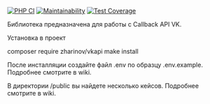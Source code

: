 [![PHP CI](https://github.com/zharinovkv/vkapi/actions/workflows/php.yml/badge.svg)](https://github.com/zharinovkv/vkapi/actions/workflows/php.yml)
[![Maintainability](https://api.codeclimate.com/v1/badges/6cdde879d995c61a4a20/maintainability)](https://codeclimate.com/github/zharinovkv/vkapi/maintainability)
[![Test Coverage](https://api.codeclimate.com/v1/badges/6cdde879d995c61a4a20/test_coverage)](https://codeclimate.com/github/zharinovkv/vkapi/test_coverage)


Библиотека предназначена для работы с Callback API VK.

Установка в проект

composer require zharinov/vkapi
make install

После инсталляции создайте файл .env по образцу .env.example. Подробнее смотрите в wiki.

В директории /public вы найдете несколько кейсов. Подробнее смотрите в wiki.
